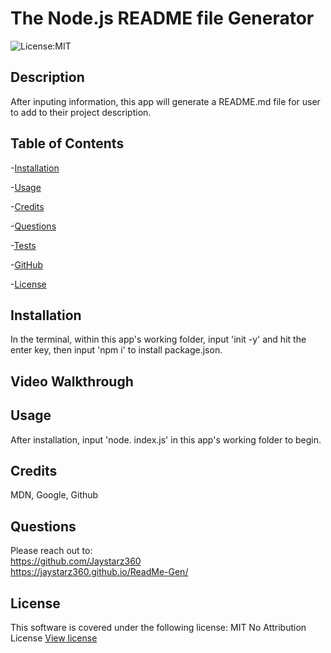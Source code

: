 # The Node.js README file Generator
![License:MIT](https://img.shields.io/badge/License-MIT-yellow)

## Description
After inputing information, this app will generate a README.md file for user to add to their project description.

## Table of Contents

-[Installation](#installation)

-[Usage](#usage)

-[Credits](#credits)

-[Questions](#questions)

-[Tests](#tests)

-[GitHub](#github)

-[License](#license)


## Installation
In the terminal, within this app's working folder, input 'init -y' and hit the enter key, then input 'npm i' to install package.json.

## Video Walkthrough


## Usage
After installation, input 'node. index.js' in this app's working folder to begin.

## Credits
MDN, Google, Github

## Questions
Please reach out to: <br>
https://github.com/Jaystarz360 <br>
https://jaystarz360.github.io/ReadMe-Gen/

## License
This software is covered under the following license:
MIT No Attribution License
        [View license](https://opensource.org/license/mit-0/)
